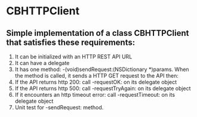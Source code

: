 # CBHTTPClient
## Simple implementation of a class CBHTTPClient that satisfies these requirements:
1. It can be initialized with an HTTP REST API URL
2. It can have a delegate
3. It has one method: -(void)sendRequest:(NSDictionary *)params. When the method is called, it 
    sends a HTTP GET request to the API then:
1. If the API returns http 200: call -requestOK: on its delegate object
2. If the API returns http 500: call -requestTryAgain: on its delegate object
3. If it encounters an http timeout error: call -requestTimeout: on its delegate object
4. Unit test for -sendRequest: method.
